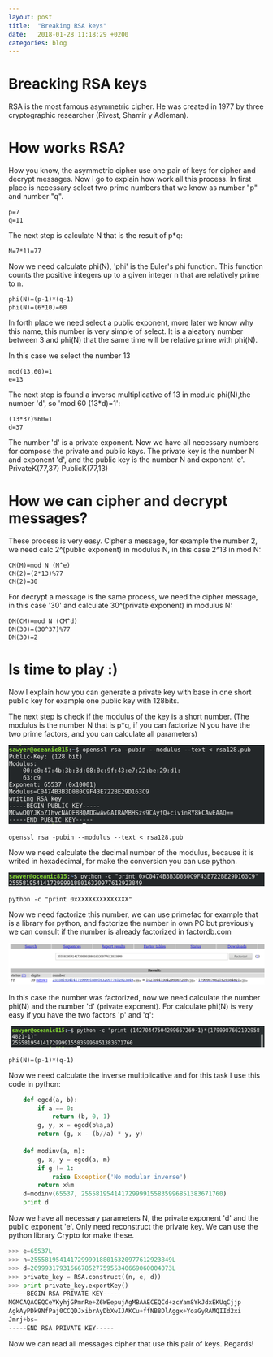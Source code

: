 ```yaml
---
layout: post
title:  "Breaking RSA keys"
date:   2018-01-28 11:18:29 +0200
categories: blog
---
```

# Breacking RSA keys
RSA is the most famous asymmetric cipher. He was created in 1977 by three cryptographic researcher (Rivest, Shamir y Adleman).
# How works RSA?
How you know, the asymmetric cipher use one pair of keys for cipher and decrypt messages. Now i go to explain how work all this process.
In first place is necessary select two prime numbers that we know as number "p" and number "q".

```
p=7
q=11
```

The next step is calculate N that is the result of p*q:

 ```
 N=7*11=77
 ```

 Now we need calculate phi(N), 'phi' is the Euler's phi function. This function counts the positive integers up to a given integer n that are relatively prime to n.

 ```
 phi(N)=(p-1)*(q-1)
 phi(N)=(6*10)=60
 ```
 In forth place we need select a public exponent, more later we know why this name, this number is very simple of select. It is a aleatory number between 3 and phi(N) that the same time will be relative prime with phi(N).

 In this case we select the number 13

 ```
 mcd(13,60)=1
 e=13
 ```
 The next step is found a inverse multiplicative of 13 in module phi(N),the number 'd', so 'mod 60 (13*d)=1':

 ```
 (13*37)%60=1
 d=37
 ```
 The number 'd' is a private exponent. Now we have all necessary numbers for compose the private and public keys.
 The private key is the number N and exponent 'd', and the public key is the number N and exponent 'e'.
 PrivateK(77,37)
 PublicK(77,13)

 # How we can cipher and decrypt messages?

 These process is very easy. Cipher a message, for example the number 2, we need calc 2^(public exponent) in modulus N, in this case 2^13 in mod N:

 ```
 CM(M)=mod N (M^e)
 CM(2)=(2*13)%77
 CM(2)=30
 ```

 For decrypt a message is the same process, we need the cipher message, in this case '30' and calculate 30^(private exponent) in modulus N:

 ```
 DM(CM)=mod N (CM^d)
 DM(30)=(30^37)%77
 DM(30)=2
 ```

# Is time to play :)

Now I explain how you can generate a private key with base in one short public key for example one public key with 128bits.

The next step is check if the modulus of the key is a short number. (The modulus is the number N that is p*q, if you can factorize N you have the two prime factors, and you can calculate all parameters)

![Openssl command](https://github.com/dsfau/dsfau.github.com/blob/master/_posts/_img/openssl_command.png?raw=true)

```
openssl rsa -pubin --modulus --text < rsa128.pub
```

 Now we need calculate the decimal number of the modulus, because it is writed in hexadecimal, for make the conversion you can use python.

![Python hex to decimal](https://github.com/dsfau/dsfau.github.com/blob/master/_posts/_img/hex_to_dec.png?raw=true)

 ```
 python -c "print 0xXXXXXXXXXXXXXX"
 ```

Now we need factorize this number, we can use primefac for example that is a library for python, and factorize the number in own PC but previously we can consult if the number is already factorized in factordb.com

![Factordb](https://github.com/dsfau/dsfau.github.com/blob/master/_posts/_img/factordb.png?raw=true)

In this case the number was factorized, now we need calculate the number phi(N) and the number 'd' (private exponent).
For calculate phi(N) is very easy if you have the two factors 'p' and 'q':

![Phi of N](https://github.com/dsfau/dsfau.github.com/blob/master/_posts/_img/phi_of_n.png?raw=true)

```
phi(N)=(p-1)*(q-1)
```

Now we need calculate the inverse multiplicative and for this task I use this code in python:

```python
	def egcd(a, b):
	    if a == 0:
	        return (b, 0, 1)
	    g, y, x = egcd(b%a,a)
	    return (g, x - (b//a) * y, y)

	def modinv(a, m):
	    g, x, y = egcd(a, m)
	    if g != 1:
	        raise Exception('No modular inverse')
	    return x%m
	d=modinv(65537, 255581954141729999155835996851383671760)
	print d
```

Now we have all necessary parameters N, the private exponent 'd' and the public exponent 'e'. Only need reconstruct the private key. We can use the python library Crypto for make these.

``` python
>>> e=65537L
>>> n=255581954141729999188016320977612923849L
>>> d=209993179316667852775955340669060004073L
>>> private_key = RSA.construct((n, e, d))
>>> print private_key.exportKey()
-----BEGIN RSA PRIVATE KEY-----
MGMCAQACEQCeYKyhjGPmnRe+Z6WEepujAgMBAAECEQCd+zcYam8YkJdxEKUqCjjp
AgkAyPDk9NfPaj0CCQDJxibrAyDbXwIJAKCu+ffNB8DlAggx+YoaGyRAMQIId2xi
Jmrj+bs=
-----END RSA PRIVATE KEY-----
```

Now we can read all messages cipher that use this pair of keys.
Regards!
